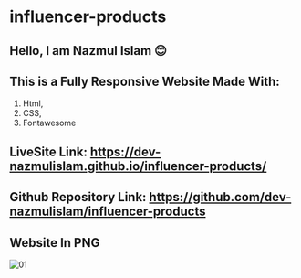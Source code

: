 # influencer-products

## Hello, I am Nazmul Islam 😊

## This is a Fully Responsive Website Made With:

1. Html,
2. CSS,
3. Fontawesome

## LiveSite Link: https://dev-nazmulislam.github.io/influencer-products/

## Github Repository Link: https://github.com/dev-nazmulislam/influencer-products

## Website In PNG

![01](https://user-images.githubusercontent.com/97091081/149604497-ea0d88a3-77e9-4302-84c8-8339f293b721.png)
